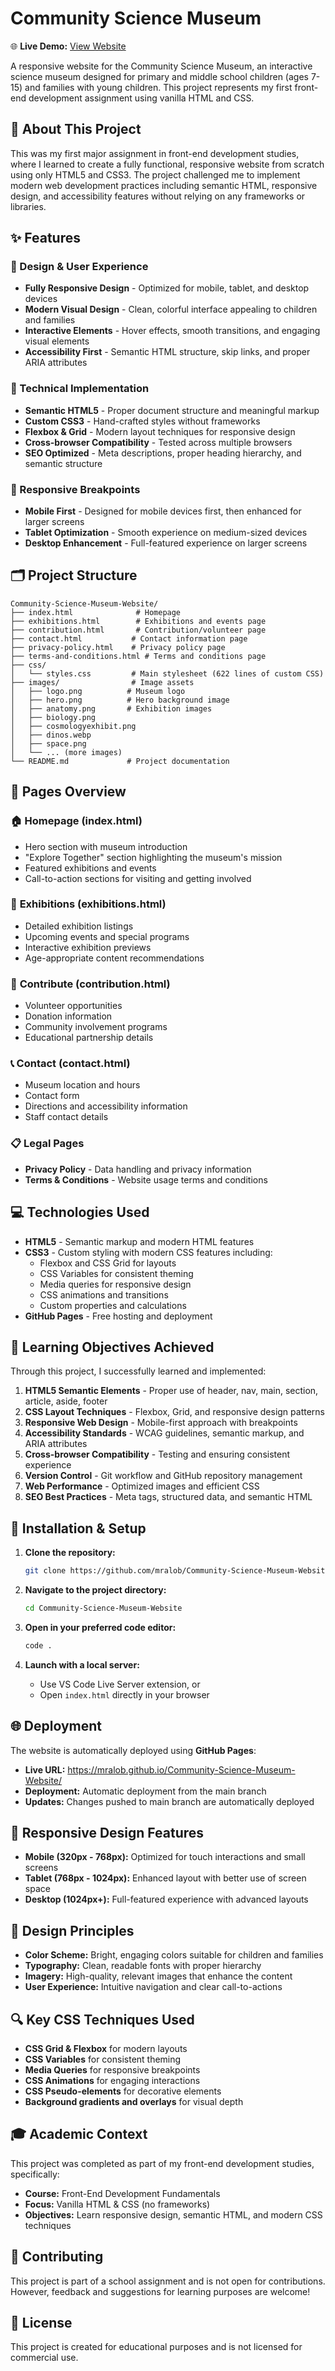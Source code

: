 # Community Science Museum

🌐 **Live Demo:** [View Website](https://mralob.github.io/Community-Science-Museum-Website/)

A responsive website for the Community Science Museum, an interactive science museum designed for primary and middle school children (ages 7-15) and families with young children. This project represents my first front-end development assignment using vanilla HTML and CSS.

## 📖 About This Project

This was my first major assignment in front-end development studies, where I learned to create a fully functional, responsive website from scratch using only HTML5 and CSS3. The project challenged me to implement modern web development practices including semantic HTML, responsive design, and accessibility features without relying on any frameworks or libraries.

## ✨ Features

### 🎨 Design & User Experience
- **Fully Responsive Design** - Optimized for mobile, tablet, and desktop devices
- **Modern Visual Design** - Clean, colorful interface appealing to children and families
- **Interactive Elements** - Hover effects, smooth transitions, and engaging visual elements
- **Accessibility First** - Semantic HTML structure, skip links, and proper ARIA attributes

### 🔧 Technical Implementation
- **Semantic HTML5** - Proper document structure and meaningful markup
- **Custom CSS3** - Hand-crafted styles without frameworks
- **Flexbox & Grid** - Modern layout techniques for responsive design
- **Cross-browser Compatibility** - Tested across multiple browsers
- **SEO Optimized** - Meta descriptions, proper heading hierarchy, and semantic structure

### 📱 Responsive Breakpoints
- **Mobile First** - Designed for mobile devices first, then enhanced for larger screens
- **Tablet Optimization** - Smooth experience on medium-sized devices
- **Desktop Enhancement** - Full-featured experience on larger screens

## 🗂️ Project Structure

```
Community-Science-Museum-Website/
├── index.html              # Homepage
├── exhibitions.html        # Exhibitions and events page
├── contribution.html       # Contribution/volunteer page
├── contact.html           # Contact information page
├── privacy-policy.html    # Privacy policy page
├── terms-and-conditions.html # Terms and conditions page
├── css/
│   └── styles.css         # Main stylesheet (622 lines of custom CSS)
├── images/                # Image assets
│   ├── logo.png          # Museum logo
│   ├── hero.png          # Hero background image
│   ├── anatomy.png       # Exhibition images
│   ├── biology.png
│   ├── cosmologyexhibit.png
│   ├── dinos.webp
│   ├── space.png
│   └── ... (more images)
└── README.md             # Project documentation
```

## 🚀 Pages Overview

### 🏠 **Homepage (index.html)**
- Hero section with museum introduction
- "Explore Together" section highlighting the museum's mission
- Featured exhibitions and events
- Call-to-action sections for visiting and getting involved

### 🎪 **Exhibitions (exhibitions.html)**
- Detailed exhibition listings
- Upcoming events and special programs
- Interactive exhibition previews
- Age-appropriate content recommendations

### 🤝 **Contribute (contribution.html)**
- Volunteer opportunities
- Donation information
- Community involvement programs
- Educational partnership details

### 📞 **Contact (contact.html)**
- Museum location and hours
- Contact form
- Directions and accessibility information
- Staff contact details

### 📋 **Legal Pages**
- **Privacy Policy** - Data handling and privacy information
- **Terms & Conditions** - Website usage terms and conditions

## 💻 Technologies Used

- **HTML5** - Semantic markup and modern HTML features
- **CSS3** - Custom styling with modern CSS features including:
  - Flexbox and CSS Grid for layouts
  - CSS Variables for consistent theming
  - Media queries for responsive design
  - CSS animations and transitions
  - Custom properties and calculations
- **GitHub Pages** - Free hosting and deployment

## 🎯 Learning Objectives Achieved

Through this project, I successfully learned and implemented:

1. **HTML5 Semantic Elements** - Proper use of header, nav, main, section, article, aside, footer
2. **CSS Layout Techniques** - Flexbox, Grid, and responsive design patterns
3. **Responsive Web Design** - Mobile-first approach with breakpoints
4. **Accessibility Standards** - WCAG guidelines, semantic markup, and ARIA attributes
5. **Cross-browser Compatibility** - Testing and ensuring consistent experience
6. **Version Control** - Git workflow and GitHub repository management
7. **Web Performance** - Optimized images and efficient CSS
8. **SEO Best Practices** - Meta tags, structured data, and semantic HTML

## 🔧 Installation & Setup

1. **Clone the repository:**
   ```bash
   git clone https://github.com/mralob/Community-Science-Museum-Website.git
   ```

2. **Navigate to the project directory:**
   ```bash
   cd Community-Science-Museum-Website
   ```

3. **Open in your preferred code editor:**
   ```bash
   code .
   ```

4. **Launch with a local server:**
   - Use VS Code Live Server extension, or
   - Open `index.html` directly in your browser

## 🌐 Deployment

The website is automatically deployed using **GitHub Pages**:
- **Live URL:** https://mralob.github.io/Community-Science-Museum-Website/
- **Deployment:** Automatic deployment from the main branch
- **Updates:** Changes pushed to main branch are automatically deployed

## 📱 Responsive Design Features

- **Mobile (320px - 768px):** Optimized for touch interactions and small screens
- **Tablet (768px - 1024px):** Enhanced layout with better use of screen space
- **Desktop (1024px+):** Full-featured experience with advanced layouts

## 🎨 Design Principles

- **Color Scheme:** Bright, engaging colors suitable for children and families
- **Typography:** Clean, readable fonts with proper hierarchy
- **Imagery:** High-quality, relevant images that enhance the content
- **User Experience:** Intuitive navigation and clear call-to-actions

## 🔍 Key CSS Techniques Used

- **CSS Grid & Flexbox** for modern layouts
- **CSS Variables** for consistent theming
- **Media Queries** for responsive breakpoints
- **CSS Animations** for engaging interactions
- **CSS Pseudo-elements** for decorative elements
- **Background gradients and overlays** for visual depth

## 🎓 Academic Context

This project was completed as part of my front-end development studies, specifically:
- **Course:** Front-End Development Fundamentals
- **Focus:** Vanilla HTML & CSS (no frameworks)
- **Objectives:** Learn responsive design, semantic HTML, and modern CSS techniques


## 🤝 Contributing

This project is part of a school assignment and is not open for contributions. However, feedback and suggestions for learning purposes are welcome!

## 📄 License

This project is created for educational purposes and is not licensed for commercial use.
